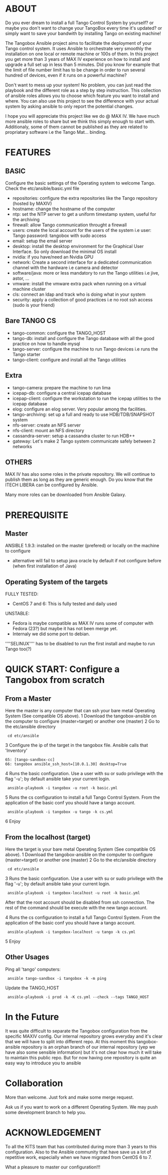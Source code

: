 ABOUT
=====
Do you ever dream to install a full Tango Control System by yourself?
or maybe you don't want to change your TangoBox every time it's updated?
or simply want to save your bandwith by installing Tango on existing machine!

The Tangobox Ansible project aims to facilitate the deployment of your Tango control system. It uses Ansible to orchestrate very smoothly the installation on one local or remote machine or 100s of them.
In this project you get more than 3 years of MAX IV experience on how to install and upgrade a full set up in less than 5 minutes. Did you know for example that the limit of file number limit has to be change in order to run several hundred of devices, even if it runs on a powerful machine?

Don't want to mess up your system! No problem, you can just read the playbook and the different role as a step by step instruction.
This collection of ansible roles allows you to choose which feature you want to install and where.
You can also use this project to see the difference with your actual system by asking ansible to only report the potential changes.

I hope you will appreciate this project like we do @ MAX IV. We have much more ansible roles to share but we think this simply enough to start with. Additionaly, some of them cannot be published as they are related to propriatary software i.e the Tango Mat... binding.

FEATURES
========
BASIC
-----
Configure the basic settings of the Operating system to welcome Tango. Check the etc/ansible/basic.yml file
- repositories: configure the extra repositories like the Tango repository (hosted by MAXIV)
- hostname: change the hostname of the computer
- ntp: set the NTP server to get a uniform timestamp system, useful for the archiving
- firewall: allow Tango communication throught a firewall
- users: create the local account for the users of the system i.e user: Tango password: tangobox with sudo access 
- email: setup the email server
- desktop: install the desktop environment for the Graphical User Interface. So only download the minimal OS install
- nvidia: if you have/need an Nvidia GPU
- network: Create a second interface for a dedicated communication channel with the hardware i.e camera and detector
- software/java: more or less mandatory to run the Tango utilities i.e jive, astor, ...
- vmware: install the vmware extra pack when running on a virtual machine cluster
- cls: connect an ldap and track who is doing what in your system 
- security: apply a collection of good practices i.e no root ssh access (sudo is your friend)

Bare TANGO CS
-------------
- tango-common: configure the TANGO_HOST
- tango-db: install and configure the Tango database with all the good practice on how to handle mysql
- tango-server: configure the machine to run Tango devices i.e runs the Tango starter
- tango-client: configure and install all the Tango utilities

Extra
-----
- tango-camera: prepare the machine to run lima
- icepap-db: configure a central icepap database
- icepap-client: configure the workstation to run the icepap utilities to the icepap database
- elog: configure an elog server. Very popular among the facilities.
- tango-archiving: set up a full and ready to use HDB/TDB/SNAPSHOT system
- nfs-server: create an NFS server
- nfs-client: mount an NFS directory
- cassandra-server: setup a cassandra cluster to run HDB++
- gateway: Let's make 2 Tango system communicate safely between 2 networks

OTHERS
------
MAX IV has also some roles in the private repository. We will continue to publish them as long as they are generic enough. Do you know that the ITECH LIBERA can be configured by Ansible.

Many more roles can be downloaded from Ansible Galaxy.

PREREQUISITE
============
Master
------
ANSIBLE 1.9.3: installed on the master (prefered) or locally on the machine to configure 
 - alternative will fail to setup java oracle by default if not configure before (when first installation of Java)



Operating System of the targets
-------------------------------
FULLY TESTED:
* CentOS 7 and 6: This is fully tested and daily used

UNSTABLE:
* Fedora is maybe compatible as MAX IV runs some of computer with Fedora (23?) but maybe it has not been merge yet. 
* Internaly we did some port to debian.

''''SELINUX'''' has to be disabled to run the first install and maybe to run Tango too(?)


QUICK START: Configure a Tangobox from scratch
===================================
From a Master
-------------
Here the master is any computer that can ssh your bare metal Operating System (See compatible OS above).
1 Download the tangobox-ansible on the computer to configure (master=target) or another one (master)
2 Go to the etc/ansible directory
```shell
 cd etc/ansible
```
3 Configure the ip of the target in the tangobox file. Ansible calls that 'Inventory'
```vi
65: [tango-sandbox-cc]
66: tangobox ansible_ssh_host=[10.0.1.30] desktop=True
```
4 Runs the basic configuration. Use a user with su or sudo privilege with the flag '-u'; by default ansible take your current login.
```shell
 ansible-playbook -i tangobox -u root -k basic.yml
```
5 Runs the cs configuration to install a full Tango Control System. From the application of the basic conf you should have a tango account.
```shell
 ansible-playbook -i tangobox -u tango -k cs.yml
```
6 Enjoy

From the localhost (target)
---------------------------
Here the target is your bare metal Operating System (See compatible OS above).
1 Download the tangobox-ansible on the computer to configure (master=target) or another one (master)
2 Go to the etc/ansible directory
```shell
 cd etc/ansible
```
3 Runs the basic configuration. Use a user with su or sudo privilege with the flag '-u'; by default ansible take your current login.
```shell
 ansible-playbook -i tangobox-localhost -u root -k basic.yml
```
After that the root account should be disabled from ssh connection. The rest of the command should be execute with the new tango account.

4 Runs the cs configuration to install a full Tango Control System. From the application of the basic conf you should have a tango account.
```shell
 ansible-playbook -i tangobox-localhost -u tango -k cs.yml
```
5 Enjoy


Other Usages
--------------
Ping all 'tango' computers:
```
 ansible tango-sandbox -i tangobox -k -m ping
```

Update the TANGO_HOST
```
 ansible-playbook -i prod -k -K cs.yml --check --tags TANGO_HOST
```

In the Future
=============
It was quite difficult to separate the Tangobox configuration from the specific MAXIV config. Our internal repository grows everyday and it's clear that we will have to split into different repo. At this moment this tangobox-ansible repository is an orphan branch of our internal repository (yep we have also some sensible information) but it's not clear how much it will take to maintain this public repo.
But for now having one repository is quite an easy way to introduce you to ansible

Collaboration
=============
More than welcome. Just fork and make some merge request.

Ask us if you want to work on a different Operating System. We may push some development branch to help you.

ACKNOWLEDGEMENT
===============
To all the KITS team that has contributed during more than 3 years to this configuration. Also to the Ansible community that have save us a lot of repetitive work, especially when we have migrated from CentOS 6 to 7.

What a pleasure to master our configuration!!!
